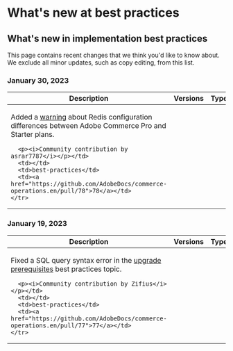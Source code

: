 # What's new at best practices

## What's new in implementation best practices

This page contains recent changes that we think you'd like to know about. We exclude all minor updates, such as copy editing, from this list.

### January 30, 2023

<table style="table-layout:auto;">
  <thead>
    <tr>
      <th>Description</th>
      <th>Versions</th>
      <th>Type</th>
      <th>Source</th>
    </tr>
  </thead>
  <tbody>
    <tr>
      <td><p>Added a <a href="https://experienceleague.adobe.com/docs/commerce-operations/implementation-playbook/best-practices/planning/redis-service-configuration.html">warning</a> about Redis configuration differences between Adobe Commerce Pro and Starter plans.</p>

      <p><i>Community contribution by asrar7787</i></p></td>
      <td></td>
      <td>best-practices</td>
      <td><a href="https://github.com/AdobeDocs/commerce-operations.en/pull/78">78</a></td>
    </tr>
  </tbody>
</table>

### January 19, 2023

<table style="table-layout:auto;">
  <thead>
    <tr>
      <th>Description</th>
      <th>Versions</th>
      <th>Type</th>
      <th>Source</th>
    </tr>
  </thead>
  <tbody>
    <tr>
      <td><p>Fixed a SQL query syntax error in the <a href="https://experienceleague.adobe.com/docs/commerce-operations/implementation-playbook/best-practices/maintenance/commerce-235-upgrade-prerequisites-mariadb.html">upgrade prerequisites</a> best practices topic.</p>

      <p><i>Community contribution by Zifius</i></p></td>
      <td></td>
      <td>best-practices</td>
      <td><a href="https://github.com/AdobeDocs/commerce-operations.en/pull/77">77</a></td>
    </tr>
  </tbody>
</table><!-- date_group --><!-- month_group --><!-- year_group -->
